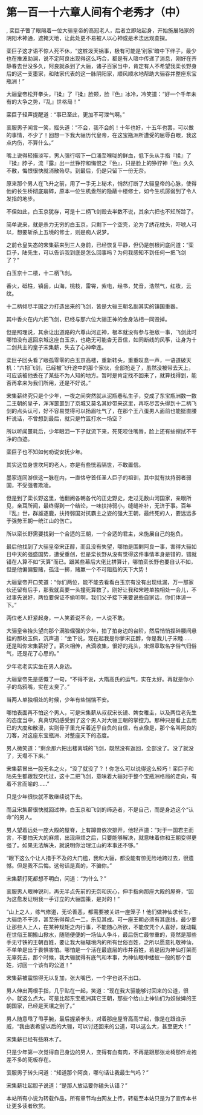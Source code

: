# 第一百一十六章人间有个老秀才（中）
,  栾巨子瞥了眼隔着一位大骊皇帝的高冠老人，后者立即站起身，开始施展陆家的阴阳术神通，遮掩天地，让此处更不易被人以心神或是术法远观查探。
   栾巨子这才语不惊人死不休，“这桩泼天祸事，极有可能是‘别家’暗中下绊子，最少也在推波助澜，说不定阿良出现得这么巧合，都是有人暗中传递了消息，刚好在齐静春去世没多久，阿良就杀到了大骊，诸子百家当中，肯定有人不希望我栾长野身后的这一支墨家，和陆家代表的这一脉阴阳家，顺风顺水地帮助大骊吞并整座东宝瓶洲！”
   大骊皇帝松开拳头，『揉』了『揉』脸颊，脸『色』冰冷，冷笑道：“好一个千年未有的大争之势，『乱』世格局！”
   栾巨子轻声提醒道：“事已至此，更加不可泄气啊。”
   衮服男子闻言一笑，摇头道：“不会，我不会的！十年也好，十五年也罢，可以做的事情，不少了！回想一下我大骊历代皇帝，在这宝瓶洲所遭受的屈辱白眼，我这点内伤，不算什么。”
   嘴上说得轻描淡写，男人强行咽下一口涌至喉咙的鲜血，低下头从手指『揉』了『揉』脖子，流『露』出一丝狰狞和悔恨之『色』，只是脸上的狰狞神『色』久久不散，悔恨很快就消散殆尽。到最后，仍是只留下一份无奈。
   原来那个男人在飞升之前，用了一手无上秘术，悄然打断了大骊皇帝的心脉，使得他的长生桥彻底崩碎，原本一位生机盎然的隐蔽十楼修士，如今生机孱弱到了令人发指的地步。
   不但如此，白玉京犹存，可是十二柄飞剑毁去半数不说，其余六把也不知所踪了。
   简单说来，就是杀力无穷的白玉京，只剩下一个空壳，沦为了绣花枕头，吓唬人可以，想要斩杀上五境的修士，则是痴人说梦。
   之前仓皇失态的宋集薪来到三人身前，已经恢复平静，但仍是刨根问底问道：“栾巨子，陆先生，可以告诉我到底是怎么回事吗？为何我感知不到任何一把飞剑了？”
   白玉京十二楼，十二柄飞剑。
   香火，砥柱，镇岳，山海，桃枝，雷霄，紫电，经书，梵音，浩然气，红妆，云纹。
   十二柄倾尽半国之力打造出来的飞剑，皆是大骊王朝名副其实的镇国重器。
   其中香火在内六把飞剑，已经与那六位大骊正神的金身法相一同毁掉。
   但是照理说，其余让出道路的六尊山河正神，根本就没有参与拒敌一事，飞剑此时哪怕没有返回京城这座白玉京，也绝无可能杳无音信，如同断线的风筝，让身为十二剑共主的皇子宋集薪，失去了心神牵连。
   栾巨子回头看了眼孤零零的白玉京高楼，重新转头，重重叹息一声，一语道破天机：“六把飞剑，已经被飞升途中的那个家伙，全部抢走了，虽然没被带去天上，可应该被他丢在了某些不为人知的地方。暂时是肯定找不回来了，就算找得到，能否再拿来为我们所用，还是不好说。”
   宋集薪终究只是个少年，一夜之间突然就从泥瓶巷私生子，变成了东宝瓶洲数一数二王朝的皇子，浑浑噩噩到了京城又莫名其妙带来这里，再吃尽苦头得到十二柄飞剑的点头认可，好不容易觉得可以扬眉吐气了，在那个王八蛋男人面前也能挺直腰杆说话，不曾想到最后，就只是竹篮打水一场空？
   所以听闻噩耗后，少年眼泪一下子就流下来，死死咬住嘴唇，脸上还有些擦拭不干净的血迹。
   栾巨子也不知如何劝说安抚少年。
   其实这位身世坎坷的老人，亦是有些恍若隔世，不敢置信。
   墨家连同游侠这一脉在内，一直恪守首任圣人巨子的祖训，其中就有扶持弱者弱国，不受强者欺凌。
   但是到了栾长野这里，他翻阅各朝各代的正史野史，走过无数山河国家，亲眼所见，亲耳所闻，最终得到一个结论，一味扶持弱小，缝缝补补，无济于事。百年『乱』世，群雄逐鹿，扶持弱国对抗霸主之姿的强大王朝，最终死的人，要远远多于强势王朝一统江山的伤亡。
   所以栾长野需要找到一个合适的王朝，一个合适的君主，来施展自己的抱负。
   最后他找到了大骊皇帝宋正醇，而且没有失望，哪怕是围剿阿良一事，害得大骊如日中天的强盛国势，遭受重创，但是栾长野从没有觉得这件事情本身是错的，错就错在人算不如“天算”而已。跟某些幕后大佬比拼算计，哪怕栾长野也要自认不如，但是他偏偏要赌，孤注一掷，赌赢一个不可阻挡的天下大势！
   大骊皇帝开口笑道：“你们两位，能不能去看看白玉京有没有出现纰漏，万一那家伙还留有后手，那我就真要一头撞死算数了。刚好让我和宋睦单独相处一会儿，不过事先说好，两位要保证不偷听啊，我们父子接下来要说些自家话，你们体谅一下。”
   两位老人赶紧起身，一人笑着说不会，一人说不敢。
   大骊皇帝抬头望向那个满脸倔强的少年，拍了拍身边的台阶，然后悄悄捏碎腰间悬挂的那枚玉佩，沉声道：“坐下说，现在起我是你爹宋正醇，你是我儿子宋睦……还是叫你宋集薪好了。薪火相传，点滴收集，很好的兆头，宋煜章取名字俗气归俗气，还是花了心思的。”
   少年老老实实坐在男人身边。
   大骊皇帝先是感慨了一句，“不得不说，大隋高氏的运气，实在太好。再就是你小子的乌鸦嘴，实在太臭了。”
   当两人单独相处的时候，少年有些惴惴不安。
   哪怕表面再不怕这个男人，可是宋集薪从叔叔宋长镜、婢女稚圭，以及两位老先生的态度当中，真真切切感受到了这个男人对大骊王朝的掌控力。那种只是看上去而已的大度和散漫，实则骨子里充斥着近乎自负的自信，有点像是，那个名叫阿良的刀客，对这座东宝瓶洲、对整座天下的态度。
   男人微笑道：“剩余那六把出楼离城的飞剑，既然没有返回，全部没了。没了就没了，天塌不下来。”
   宋集薪冒出一股无名之火，“没了就没了？！你怎么可以说得这么轻巧！栾巨子和陆先生都跟我交代过，这十二把飞剑，意味着大骊对于整个宝瓶洲格局的走向，有着不言而喻的……”
   只是少年很快就不敢继续说下去。
   而且宋集薪很快就回过神，白玉京和飞剑的缔造者，不是自己，而是身边这个“认命”的男人。
   男人望着远处一座大殿的屋脊，上有蹲兽依次排开，他轻声道：“对于一国君主而言，不要怕天大的麻烦，出现麻烦之后，只要能够解决，就意味着你和王朝变得更强了。如果无法解决，就说明你治理江山的本事还不够。”
   “眼下这么个让人措手不及的大门槛，我和大骊，都没能有惊无险地跨过去，很遗憾。但是我不后悔。这句话是真的，不骗你。”
   宋集薪打死都想不明白，问道：“为什么？”
   衮服男人眼神锐利，再无半点先前的无奈和灰心，伸手指向那座大殿的屋脊，“因为这愈发证明我一手订立的大骊国策，是对的！”
   “山上之人，练气修道，无论善恶，都需要被关进一座笼子！他们做神仙求长生，大骊绝不干涉，甚至乐得帮点一二，乐见其成。可一座王朝必须有其底线，最少要让那些人上人，在某种规矩之内行事，不能随心所欲，不能仅凭个人喜好，就动辄在世俗王朝搬山掀水，随随便便的一场仙人争斗，最后伤亡最惨重的，竟然是那些手无寸铁的王朝百姓，要让我大骊辖境内的所有世俗百姓，之所以愿意礼敬神仙，不单单是出于畏惧害怕。哪怕是一个活在最底层的市井百姓，若是因为神仙打架而无辜死去，那个时候，我大骊就得有底气和本事，为神仙眼中蝼蚁一般的那个百姓，讨回一个该有的公道！”
   宋集薪被震惊得无以复加，张大嘴巴，一个字也说不出口。
   男人伸出两根手指，几乎贴在一起，笑道：“现在我大骊能够讨回来的公道，很小，就这么点大。可是比起东宝瓶洲其它王朝，那些个给山上神仙们为奴做婢的王朝国家，已经是天壤之别了。”
   男人随意甩了甩手腕，最后握紧拳头，对着那座屋脊高高举起，像是在跟谁示威，“我由衷希望以后的大骊，可以讨还回来的公道，可以这么大，甚至更大！”
   宋集薪已经有些麻木了。
   只是少年第一次觉得自己身边的男人，变得有血有肉，不再是跟那张龙椅那件龙袍差不多的死板存在。
   衮服男子转头问道：“知道那个阿良，哪句话让我最生气吗？”
   宋集薪壮起胆子说道：“是那人放话要你磕头认错？”
  本站所有小说为转载作品，所有章节均由网友上传，转载至本站只是为了宣传本书让更多读者欣赏。